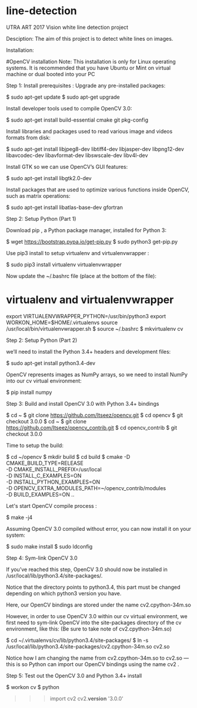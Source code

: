 # line-detection
UTRA ART 2017 Vision white line detection project



Desciption:
The aim of this project is to detect white lines on images.


Installation: 

#OpenCV installation 
Note: This installation is only for Linux operating systems. It is recommended that you have Ubuntu or Mint on virtual machine or dual booted into your PC


Step 1: Install prerequisites : Upgrade any pre-installed packages:

$ sudo apt-get update
$ sudo apt-get upgrade

Install developer tools used to compile OpenCV 3.0:

$ sudo apt-get install build-essential cmake git pkg-config

Install libraries and packages used to read various image and videos formats from disk:

$ sudo apt-get install libjpeg8-dev libtiff4-dev libjasper-dev libpng12-dev libavcodec-dev libavformat-dev libswscale-dev libv4l-dev

Install GTK so we can use OpenCV’s GUI features:

$ sudo apt-get install libgtk2.0-dev

Install packages that are used to optimize various functions inside OpenCV, such as matrix operations:

$ sudo apt-get install libatlas-base-dev gfortran

Step 2: Setup Python (Part 1)

Download pip , a Python package manager, installed for Python 3:

$ wget https://bootstrap.pypa.io/get-pip.py
$ sudo python3 get-pip.py

Use pip3 install to setup virtualenv and virtualenvwrapper :

$ sudo pip3 install virtualenv virtualenvwrapper

Now update the ~/.bashrc file (place at the bottom of the file):

# virtualenv and virtualenvwrapper
export VIRTUALENVWRAPPER_PYTHON=/usr/bin/python3
export WORKON_HOME=$HOME/.virtualenvs
source /usr/local/bin/virtualenvwrapper.sh
$ source ~/.bashrc
$ mkvirtualenv cv

Step 2: Setup Python (Part 2)

we’ll need to install the Python 3.4+ headers and development files:

$ sudo apt-get install python3.4-dev

OpenCV represents images as NumPy arrays, so we need to install NumPy into our cv virtual environment:

$ pip install numpy

Step 3: Build and install OpenCV 3.0 with Python 3.4+ bindings

$ cd ~
$ git clone https://github.com/Itseez/opencv.git
$ cd opencv
$ git checkout 3.0.0
$ cd ~
$ git clone https://github.com/Itseez/opencv_contrib.git
$ cd opencv_contrib
$ git checkout 3.0.0

Time to setup the build:

$ cd ~/opencv
$ mkdir build
$ cd build
$ cmake -D CMAKE_BUILD_TYPE=RELEASE \
    -D CMAKE_INSTALL_PREFIX=/usr/local \
    -D INSTALL_C_EXAMPLES=ON \
    -D INSTALL_PYTHON_EXAMPLES=ON \
    -D OPENCV_EXTRA_MODULES_PATH=~/opencv_contrib/modules \
    -D BUILD_EXAMPLES=ON ..

Let's start OpenCV compile process :

$ make -j4

Assuming OpenCV 3.0 compiled without error, you can now install it on your system:

$ sudo make install
$ sudo ldconfig

Step 4: Sym-link OpenCV 3.0

If you’ve reached this step, OpenCV 3.0 should now be installed in /usr/local/lib/python3.4/site-packages/.

Notice that the directory points to python3.4, this part must be changed depending on which python3 version you have.

Here, our OpenCV bindings are stored under the name cv2.cpython-34m.so

However, in order to use OpenCV 3.0 within our cv virtual environment, we first need to sym-link OpenCV into the site-packages directory of the cv environment, like this: (Be sure to take note of cv2.cpython-34m.so)

$ cd ~/.virtualenvs/cv/lib/python3.4/site-packages/
$ ln -s /usr/local/lib/python3.4/site-packages/cv2.cpython-34m.so cv2.so

Notice how I am changing the name from cv2.cpython-34m.so to cv2.so — this is so Python can import our OpenCV bindings using the name cv2 .

Step 5: Test out the OpenCV 3.0 and Python 3.4+ install

$ workon cv
$ python
>>> import cv2
>>> cv2.__version__
'3.0.0' 

